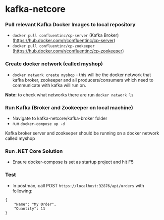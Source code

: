 # kafka-netcore

### Pull relevant Kafka Docker Images to local repository
- `docker pull confluentinc/cp-server` (Kafka Broker) (https://hub.docker.com/r/confluentinc/cp-server)
- `docker pull confluentinc/cp-zookeeper` (https://hub.docker.com/r/confluentinc/cp-zookeeper)

### Create docker network (called myshop)
- `docker network create myshop` - this will be the docker network that kafka broker, zookeeper and all producers/consumers which need to communicate with kafka will run on.

**Note:** to check what networks there are run `docker network ls`

### Run Kafka (Broker and Zookeeper on local machine)
- Navigate to kafka-netcore/kafka-broker folder
- run `docker-compose up -d`

Kafka broker server and zookeeper should be running on a docker network called myshop

### Run .NET Core Solution
- Ensure docker-compose is set as startup project and hit F5

### Test
- In postman, call POST `https://localhost:32876/api/orders` with following:

```
{
    "Name": "My Order",
    "Quantity": 11
}
```
